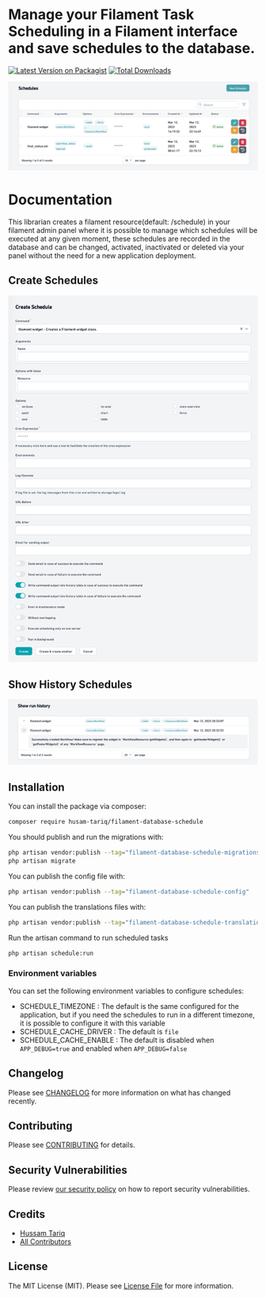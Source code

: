 # Manage your Filament Task Scheduling in a Filament interface and save schedules to the database.

[![Latest Version on Packagist](https://img.shields.io/packagist/v/husam-tariq/filament-database-schedule.svg?style=flat-square)](https://packagist.org/packages/husam-tariq/filament-database-schedule)
[![Total Downloads](https://img.shields.io/packagist/dt/husam-tariq/filament-database-schedule.svg?style=flat-square)](https://packagist.org/packages/husam-tariq/filament-database-schedule)



![Filament Database Schedule](img/main.png)

# Documentation

This librarian creates a filament resource(default: /schedule) in your filament admin panel where it is possible to manage which 
schedules will be executed at any given moment, these schedules are recorded in the database and can be changed, 
activated, inactivated or deleted via your panel without the need for a new application deployment.

## Create Schedules
![Create Schedules](img/schedules_create.png)
## Show History Schedules
![Show History Schedules](img/history.png)

## Installation

You can install the package via composer:

```bash
composer require husam-tariq/filament-database-schedule
```

You should publish and run the migrations with:

```bash
php artisan vendor:publish --tag="filament-database-schedule-migrations"
php artisan migrate
```

You can publish the config file with:

```bash
php artisan vendor:publish --tag="filament-database-schedule-config"
```

You can publish the translations files with:

```bash
php artisan vendor:publish --tag="filament-database-schedule-translations"
```

Run the artisan command to run scheduled tasks
```bash
php artisan schedule:run
```

### Environment variables

You can set the following environment variables to configure schedules:

* SCHEDULE_TIMEZONE : The default is the same configured for the application, but if you need the schedules to run in a different timezone, it is possible to configure it with this variable
* SCHEDULE_CACHE_DRIVER : The default is `file`
* SCHEDULE_CACHE_ENABLE : The default is disabled when `APP_DEBUG=true` and enabled when `APP_DEBUG=false`

## Changelog

Please see [CHANGELOG](CHANGELOG.md) for more information on what has changed recently.

## Contributing

Please see [CONTRIBUTING](.github/CONTRIBUTING.md) for details.

## Security Vulnerabilities

Please review [our security policy](../../security/policy) on how to report security vulnerabilities.

## Credits

- [Hussam Tariq](https://github.com/husam-tariq)
- [All Contributors](../../contributors)

## License

The MIT License (MIT). Please see [License File](LICENSE.md) for more information.
